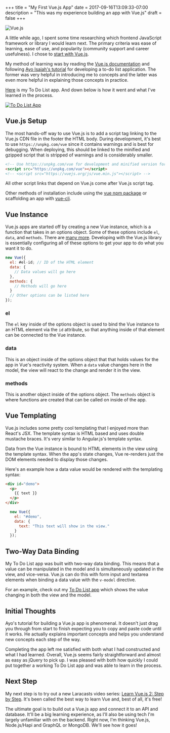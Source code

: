 +++
title = "My First Vue.js App"
date = 2017-09-16T13:09:33-07:00
description = "This was my experience building an app with Vue.js"
draft = false
+++

![Vue.js](images/blog/vuejs-logo.png)

A little while ago, I spent some time researching which frontend JavaScript framework or library I would learn next. The primary criteria was ease of learning, ease of use, and popularity (community support and career usefulness). I chose to [start with Vue.js](content/blog/starting-with-vuejs.md).

My method of learning was by reading the [Vue.js documentation](https://vuejs.org/) and following [Ayo Isaiah's tutorial](https://ayoisaiah.com/vuejs-todolist-app/) for developing a to-do list application. The former was very helpful in introducing me to concepts and the latter was even more helpful in explaining those concepts in practice.

[Here](/to-do-list) is my To Do List app. And down below is how it went and what I've learned in the process.

[![To Do List App](to-do-list/images/to-do-list-screenshot.jpg)](/to-do-list)

## Vue.js Setup
The most hands-off way to use Vue.js is to add a script tag linking to the Vue.js CDN file in the footer the HTML body. During development, it's best to use `https://unpkg.com/vue` since it contains warnings and is best for debugging. When deploying, this should be linked to the minified and gzipped script that is stripped of warnings and is considerably smaller.

```html
<!-- Use https://unpkg.com/vue for development and minified version for production -->
<script src="https://unpkg.com/vue"></script>
<!-- <script src="https://vuejs.org/js/vue.min.js"></script> -->
```

All other script links that depend on Vue.js come after Vue.js script tag.

Other methods of installation include using the [vue npm package](https://www.npmjs.com/package/vue) or scaffolding an app with [vue-cli](https://github.com/vuejs/vue-cli).

## Vue Instance
Vue.js apps are started off by creating a new Vue instance, which is a function that takes in an options object. Some of these options include `el`, `data`, and `methods`. There are [many more](https://vuejs.org/v2/api/#Options-Data). Developing with the Vue.js library is essentially configuring all of these options to get your app to do what you want it to do.

```js
new Vue({
  el: #el-id; // ID of the HTML element
  data: {
    // Data values will go here
  },
  methods: {
    // Methods will go here
  }
  // Other options can be listed here
});
```

### el
The `el` key inside of the options object is used to bind the Vue instance to an HTML element via the `id` attribute, so that anything inside of that element can be connected to the Vue instance.

### data
This is an object inside of the options object that that holds values for the app in Vue's reactivity system. When a `data` value changes here in the model, the view will react to the change and render it in the view.

### methods
This is another object inside of the options object. The `methods` object is where functions are created that can be called on inside of the app.

## Vue Templating
Vue.js includes some pretty cool templating that I enjoyed more than React's JSX. The template syntax is HTML based and uses double mustache braces. It's very similar to Angular.js's template syntax.

Data from the Vue instance is bound to HTML elements in the view using the template syntax. When the app's state changes, Vue re-renders just the DOM elements needed to display those changes.

Here's an example how a data value would be rendered with the templating syntax:

```html
<div id="demo">
  <p>
    {{ text }}
  </p>
</div>
```

```js
  new Vue({
    el: "#demo",
    data: {
      text: "This text will show in the view."
    }
  });
```

## Two-Way Data Binding
My To Do List app was built with two-way data binding. This means that a value can be manipulated in the model and is simultaneously updated in the view, and vice-versa. Vue.js can do this with form input and textarea elements when binding a data value with the `v-model` directive.

For an example, check out my [To Do List app](/to-do-list) which shows the value changing in both the view and the model.

## Initial Thoughts
Ayo's tutorial for building a Vue.js app is phenomenal. It doesn't just drag you through from start to finish expecting you to copy and paste code until it works. He actually explains important concepts and helps you understand new concepts each step of the way.

Completing the app left me satisfied with both what I had constructed and what I had learned. Overall, Vue.js seems fairly straightforward and almost as easy as jQuery to pick up. I was pleased with both how quickly I could put together a working To Do List app and was able to learn in the process.

## Next Step
My next step is to try out a new Laracasts video series: [Learn Vue.js 2: Step by Step](https://laracasts.com/series/learn-vue-2-step-by-step). It's been called the best way to learn Vue and, best of all, it's free!

The ultimate goal is to build out a Vue.js app and connect it to an API and database. It'll be a big learning experience, as I'll also be using tech I'm largely unfamiliar with on the backend. Right now, I'm thinking Vue.js, Node.js/Hapi and GraphQL or MongoDB. We'll see how it goes!
